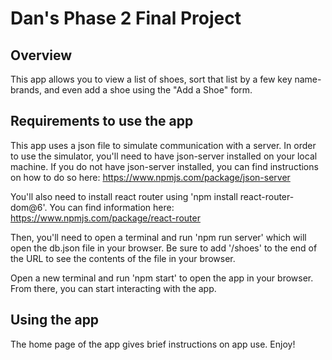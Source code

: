 # Dan's Phase 2 Final Project

## Overview

This app allows you to view a list of shoes, sort that list by a few key name-brands, and even add a shoe using the "Add a Shoe" form. 

## Requirements to use the app

This app uses a json file to simulate communication with a server. In order to use the simulator, you'll need to have json-server installed on your local machine. If you do not have json-server installed, you can find instructions on how to do so here: https://www.npmjs.com/package/json-server

You'll also need to install react router using 'npm install react-router-dom@6'. You can find information here: https://www.npmjs.com/package/react-router

Then, you'll need to open a terminal and run 'npm run server' which will open the db.json file in your browser. Be sure to add '/shoes' to the end of the URL to see the contents of the file in your browser. 

Open a new terminal and run 'npm start' to open the app in your browser. From there, you can start interacting with the app. 

## Using the app

The home page of the app gives brief instructions on app use. Enjoy!